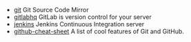 - [git](https://github.com/git/git) Git Source Code Mirror
- [gitlabhq](https://github.com/gitlabhq/gitlabhq)  GitLab is version control for your server
- [jenkins](https://github.com/kohsuke/jenkins) Jenkins Continuous Integration server
- [github-cheat-sheet](https://github.com/tiimgreen/github-cheat-sheet) A list of cool features of Git and GitHub.
